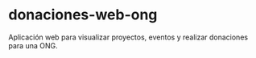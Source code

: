 # donaciones-web-ong
Aplicación web para visualizar proyectos, eventos y realizar donaciones para una ONG.
